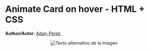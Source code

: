 # Animate Card on hover - HTML + CSS

**Author/Autor**: [Adan-Perez](https://github.com/Adan-Perez)

<p align="center" style="width: 100%; height: 100%;">
<img src="https://storage.googleapis.com/sticker-prod/Wren242GEdiHYWm6ZGJp/5.png" alt="Texto alternativo de la imagen">
</p>
